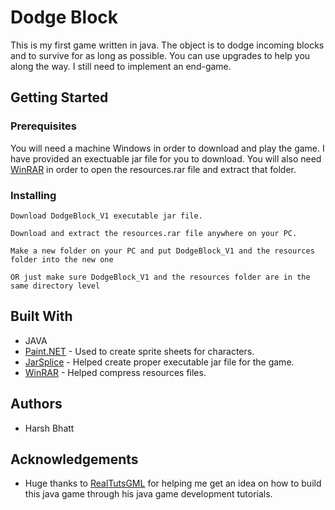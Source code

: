 # Dodge Block
This is my first game written in java. The object is to dodge incoming blocks and to survive for as long as possible. You can use upgrades to help you along the way. I still need to implement an end-game.
## Getting Started
### Prerequisites
You will need a machine Windows in order to download and play the game. I have provided an exectuable jar file for you to download. You will also need [WinRAR](http://www.rarlab.com/download.htm) in order to open the resources.rar file and extract that folder.
### Installing
```
Download DodgeBlock_V1 executable jar file.
```
```
Download and extract the resources.rar file anywhere on your PC.
```
```
Make a new folder on your PC and put DodgeBlock_V1 and the resources folder into the new one
```
```
OR just make sure DodgeBlock_V1 and the resources folder are in the same directory level
```
## Built With
* JAVA
* [Paint.NET](https://www.getpaint.net) - Used to create sprite sheets for characters.
* [JarSplice](http://ninjacave.com/jarsplice) - Helped create proper executable jar file for the game.
* [WinRAR](http://www.rarlab.com/download.htm) - Helped compress resources files.
## Authors
* Harsh Bhatt
## Acknowledgements
* Huge thanks to [RealTutsGML](https://www.youtube.com/user/RealTutsGML) for helping me get an idea on how to build this java game through his java game development tutorials. 
